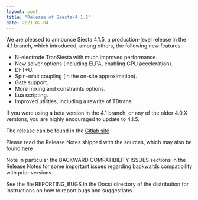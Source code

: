 ```yaml
---
layout: post
title: "Release of Siesta-4.1.5"
date: 2021-02-04
---
```


We are pleased to announce Siesta 4.1.5, a production-level
release in the 4.1 branch, which introduced, among others, the
following new features:

- N-electrode TranSiesta with much improved performance.
- New solver options (including ELPA, enabling GPU acceleration).
- DFT+U.
- Spin-orbit coupling (in the on-site approximation).
- Gate support.
- More mixing and constraints options.
- Lua scripting.
- Improved utilities, including a rewrite of TBtrans.

If you were using a beta version in the 4.1 branch, or any of the
older 4.0.X versions, you are highly encouraged to update to 4.1.5.

The release can be found in the [Gitlab site](https://gitlab.com/siesta-project/siesta/-/releases/v4.1.5)

Please read the Release Notes shipped with the sources, which may also be found [here](https://gitlab.com/siesta-project/siesta/-/wikis/release-notes/Release-notes-for-4.1.5)

Note in particular the BACKWARD COMPATIBILITY ISSUES sections in the
Release Notes for some important issues regarding backwards
compatibility with prior versions.

See the file REPORTING_BUGS in the Docs/ directory of the distribution
for instructions on how to report bugs and suggestions.
